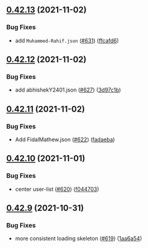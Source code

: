 ## [0.42.13](https://github.com/EddieHubCommunity/LinkFree/compare/v0.42.12...v0.42.13) (2021-11-02)


### Bug Fixes

* add `Muhammed-Rahif.json` ([#631](https://github.com/EddieHubCommunity/LinkFree/issues/631)) ([ffcafd6](https://github.com/EddieHubCommunity/LinkFree/commit/ffcafd611ab781d6d47c57e160dfccb3b86844c2))



## [0.42.12](https://github.com/EddieHubCommunity/LinkFree/compare/v0.42.11...v0.42.12) (2021-11-02)


### Bug Fixes

* add abhishekY2401.json ([#627](https://github.com/EddieHubCommunity/LinkFree/issues/627)) ([3d97c1b](https://github.com/EddieHubCommunity/LinkFree/commit/3d97c1b2f480fd4678ce58f3a3c942cc53bd977a))



## [0.42.11](https://github.com/EddieHubCommunity/LinkFree/compare/v0.42.10...v0.42.11) (2021-11-02)


### Bug Fixes

* Add FidalMathew.json ([#622](https://github.com/EddieHubCommunity/LinkFree/issues/622)) ([fadaeba](https://github.com/EddieHubCommunity/LinkFree/commit/fadaebaf88e09f08567215b262a0afdfb71db851))



## [0.42.10](https://github.com/EddieHubCommunity/LinkFree/compare/v0.42.9...v0.42.10) (2021-11-01)


### Bug Fixes

* center user-list ([#620](https://github.com/EddieHubCommunity/LinkFree/issues/620)) ([f044703](https://github.com/EddieHubCommunity/LinkFree/commit/f0447030e896582be518e79b1335266688c28dbf))



## [0.42.9](https://github.com/EddieHubCommunity/LinkFree/compare/v0.42.8...v0.42.9) (2021-10-31)


### Bug Fixes

* more consistent loading skeleton ([#619](https://github.com/EddieHubCommunity/LinkFree/issues/619)) ([1aa6a54](https://github.com/EddieHubCommunity/LinkFree/commit/1aa6a541b664ea757e18f90b2460e91406326b84))




